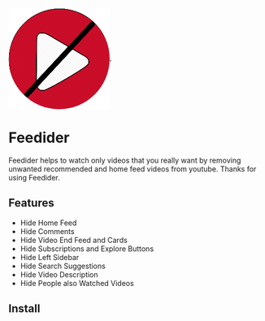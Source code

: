 <img src="images/logo.jpg" align="center">,
# Feedider
Feedider helps to watch only videos that you really want by removing unwanted recommended and home feed videos from youtube. Thanks for using Feedider.

## Features
- Hide Home Feed
- Hide Comments
- Hide Video End Feed and Cards
- Hide Subscriptions and Explore Buttons
- Hide Left Sidebar
- Hide Search Suggestions
- Hide Video Description
- Hide People also Watched Videos

## Install
